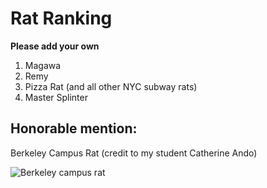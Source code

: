 # Rat Ranking

**Please add your own**

1. Magawa
1. Remy 
2. Pizza Rat (and all other NYC subway rats)
3. Master Splinter

## Honorable mention:
Berkeley Campus Rat (credit to my student Catherine Ando)

![Berkeley campus rat](campus_rat.png)
